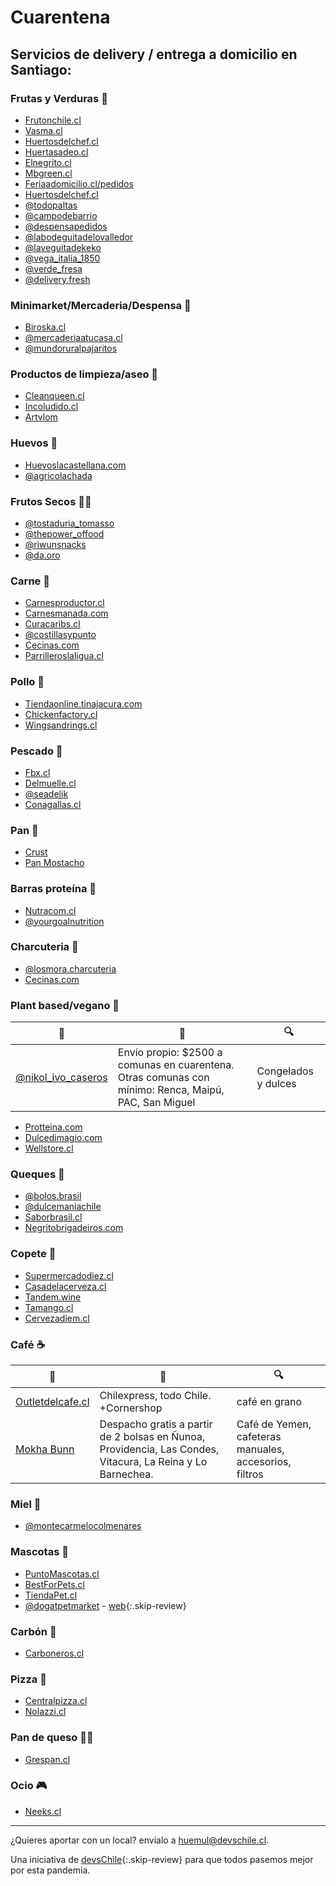 # Cuarentena

## Servicios de delivery / entrega a domicilio en Santiago:

### Frutas y Verduras 🥒

* [Frutonchile.cl](https://frutonchile.cl)
* [Vasma.cl](https://vasma.cl)
* [Huertosdelchef.cl](https://huertosdelchef.cl)
* [Huertasadeo.cl](https://huertasadeo.cl)
* [Elnegrito.cl](https://elnegrito.cl)
* [Mbgreen.cl](https://mbgreen.cl)
* [Feriaadomicilio.cl/pedidos](https://feriaadomicilio.cl/pedidos)
* [Huertosdelchef.cl](https://huertosdelchef.cl)
* [@todopaltas](https://www.instagram.com/todopaltas)
* [@campodebarrio](https://www.instagram.com/campodebarrio/)
* [@despensapedidos](https://www.instagram.com/despensapedidos/)
* [@labodeguitadelovalledor](https://www.instagram.com/labodeguitadelovalledor/)
* [@laveguitadekeko](https://www.instagram.com/laveguitadekeko/)
* [@vega_italia_1850](https://www.instagram.com/vega_italia_1850/)
* [@verde_fresa](https://www.instagram.com/verde_fresa/)
* [@delivery.fresh](https://instagram.com/delivery.fresh)

### Minimarket/Mercaderia/Despensa 🛒

* [Biroska.cl](https://www.biroska.cl/)
* [@mercaderiaatucasa.cl](https://instagram.com/mercaderiaatucasa.cl)
* [@mundoruralpajaritos](https://www.instagram.com/mundoruralpajaritos/)

### Productos de limpieza/aseo 🛀

* [Cleanqueen.cl](https://cleanqueen.cl)
* [Incoludido.cl](https://incoludido.cl)
* [Artvlom](https://www.instagram.com/artvlom/)

### Huevos 🥚

* [Huevoslacastellana.com](https://huevoslacastellana.com)
* [@agricolachada](https://www.instagram.com/agricolachada)

### Frutos Secos 🥜🌰

* [@tostaduria_tomasso](https://www.instagram.com/tostaduria_tomasso)
* [@thepower_offood](https://instagram.com/thepower_offood)
* [@riwunsnacks](https://instagram.com/riwunsnacks)
* [@da.oro](https://instagram.com/da.oro)

### Carne 🍖

* [Carnesproductor.cl](https://carnesproductor.cl)
* [Carnesmanada.com](https://carnesmanada.com)
* [Curacaribs.cl](https://curacaribs.cl)
* [@costillasypunto](https://www.instagram.com/costillasypunto)
* [Cecinas.com](https://www.cecinas.com)
* [Parrilleroslaligua.cl](https://parrilleroslaligua.cl/)

### Pollo 🍖

* [Tiendaonline.tinajacura.com](https://tiendaonline.tinajacura.com)
* [Chickenfactory.cl](https://www.chickenfactory.cl/)
* [Wingsandrings.cl](https://www.wingsandrings.cl/)

### Pescado 🐠

* [Fbx.cl](https://fbx.cl)
* [Delmuelle.cl](https://delmuelle.cl)
* [@seadelik](https://www.instagram.com/seadelik)
* [Conagallas.cl](https://conagallas.cl)

### Pan 🍞

* [Crust](https://www.instagram.com/crust_scl)
* [Pan Mostacho](https://www.tienda.panmostacho.cl/pedir)

### Barras proteína 🍫

* [Nutracom.cl](https://nutracom.cl)
* [@yourgoalnutrition](https://www.instagram.com/yourgoalnutrition)

### Charcuteria 🥓

* [@losmora.charcuteria](https://www.instagram.com/losmora.charcuteria)
* [Cecinas.com](https://www.cecinas.com)

### Plant based/vegano 🥦

| 📝 | 🚚 | 🔍 |
| ---|---|---|
| [@nikol_ivo_caseros](https://www.instagram.com/nikol_ivo_caseros/) | Envío propio: $2500 a comunas en cuarentena. Otras comunas con mínimo: Renca, Maipú, PAC, San Miguel| Congelados y dulces |

* [Protteina.com](https://protteina.com)
* [Dulcedimagio.com](https://dulcedimagio.com/)
* [Wellstore.cl](https://wellstore.cl/)

### Queques 🍰

* [@bolos.brasil](https://www.instagram.com/bolos.brasil)
* [@dulcemaniachile](https://www.instagram.com/dulcemaniachile)
* [Saborbrasil.cl](https://saborbrasil.cl/)
* [Negritobrigadeiros.com](www.negritobrigadeiros.com)

### Copete 🥂

* [Supermercadodiez.cl](https://supermercadodiez.cl)
* [Casadelacerveza.cl](https://casadelacerveza.cl)
* [Tandem.wine](https://tandem.wine)
* [Tamango.cl](https://tamango.cl/shop/)
* [Cervezadiem.cl](https://www.cervezadiem.cl/)

### Café ☕️

| 📝 | 🚚 | 🔍 |
|---|---|---|
| [Outletdelcafe.cl](https://outletdelcafe.cl) | Chilexpress, todo Chile. +Cornershop | café en grano |
| [Mokha Bunn](https://www.instagram.com/mokhabunn/) | Despacho gratis a partir de 2 bolsas en Ñunoa, Providencia, Las Condes, Vitacura, La Reina y Lo Barnechea. | Café de Yemen, cafeteras manuales, accesorios, filtros |

### Miel 🍜

* [@montecarmelocolmenares](https://www.instagram.com/montecarmelocolmenares)

### Mascotas 🐶

* [PuntoMascotas.cl](https://www.puntomascotas.cl/)
* [BestForPets.cl](https://bestforpets.cl/tienda/)
* [TiendaPet.cl](https://www.tiendapet.cl/)
* [@dogatpetmarket](https://www.instagram.com/dogatpetmarket) - [web](https://www.dogat.cl){:.skip-review}

### Carbón 🥩

* [Carboneros.cl](https://carboneros.cl)

### Pizza 🍕

* [Centralpizza.cl](https://www.centralpizza.cl/)
* [Nolazzi.cl](https://www.nolazzi.cl/)

### Pan de queso 🥞🧀

* [Grespan.cl](https://www.grespan.cl/)

### Ocio 🎮

* [Neeks.cl](https://neeks.cl/)

---

¿Quieres aportar con un local? envíalo a huemul@devschile.cl.

Una iniciativa de [devsChile](https://www.devschile.cl){:.skip-review} para que todos pasemos mejor por esta pandemia.
